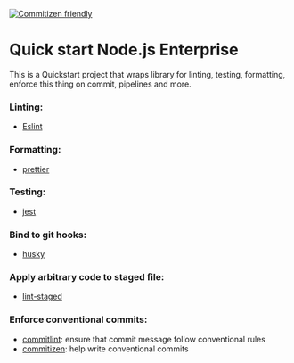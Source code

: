 [![Commitizen friendly](https://img.shields.io/badge/commitizen-friendly-brightgreen.svg)](http://commitizen.github.io/cz-cli/)

# Quick start Node.js Enterprise

This is a Quickstart project that wraps library for linting, testing, formatting, enforce this thing on commit, pipelines and more.

### Linting:
- [Eslint](https://eslint.org/)

### Formatting:
- [prettier](https://prettier.io/)

### Testing:
- [jest](https://jestjs.io/)

### Bind to git hooks:
- [husky](https://github.com/typicode/husky)

### Apply arbitrary code to staged file:
- [lint-staged](https://github.com/okonet/lint-staged)

### Enforce conventional commits:
- [commitlint](https://github.com/conventional-changelog/commitlint): ensure that commit message follow conventional rules
- [commitizen](https://github.com/commitizen/cz-cli): help write conventional commits
